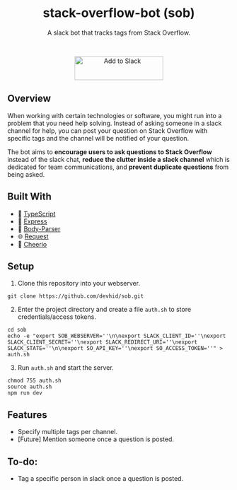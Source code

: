 <h1 align="center">stack-overflow-bot (sob)</h1>
<p align="center">A slack bot that tracks tags from Stack Overflow.</p>

<br>
<p align="center"><a href="https://slack.com/oauth/authorize?scope=incoming-webhook,team%3Aread,bot,channels%3Aread,chat%3Awrite%3Abot&client_id=382846627254.393789273477"><img alt="Add to Slack" height="54" width="200" src="https://platform.slack-edge.com/img/add_to_slack@2x.png" srcset="https://platform.slack-edge.com/img/add_to_slack.png 1x, https://platform.slack-edge.com/img/add_to_slack@2x.png 2x" /></a></p>


## Overview
When working with certain technologies or software, you might run into a problem that you need help solving. Instead of asking someone in a slack channel for help, you can post your question on Stack Overflow with specific tags and the channel will be notified of your question. 

The bot aims to **encourage users to ask questions to Stack Overflow** instead of the slack chat, **reduce the clutter inside a slack channel** which is dedicated for team communications, and **prevent duplicate questions** from being asked.

## Built With
  * :high_brightness: [TypeScript](https://www.typescriptlang.org/)
  * :rocket: [Express](https://expressjs.com/)
  * :wrench: [Body-Parser](https://github.com/expressjs/body-parser)
  * :globe_with_meridians: [Request](https://github.com/request/request)
  * :trident: [Cheerio](https://cheerio.js.org/)
  
## Setup
1. Clone this repository into your webserver.
  ```
  git clone https://github.com/devhid/sob.git
  ```
  
2. Enter the project directory and create a file `auth.sh` to store credentials/access tokens.
  ```
  cd sob
  echo -e "export SOB_WEBSERVER=''\n\nexport SLACK_CLIENT_ID=''\nexport SLACK_CLIENT_SECRET=''\nexport SLACK_REDIRECT_URI=''\nexport SLACK_STATE=''\n\nexport SO_API_KEY=''\nexport SO_ACCESS_TOKEN=''" > auth.sh
  ```

3. Run `auth.sh` and start the server.
  ```
  chmod 755 auth.sh
  source auth.sh
  npm run dev
  ```
## Features
  * Specify multiple tags per channel.
  * [Future] Mention someone once a question is posted.

## To-do:
  * Tag a specific person in slack once a question is posted.
 
